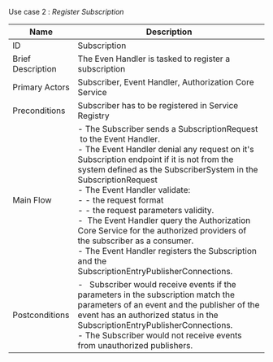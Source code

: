 Use case 2 : *Register Subscription*

| Name | Description |
| ---- | --------- |
| ID | Subscription |
| Brief Description | The Even Handler is tasked to register a subscription |
| Primary Actors | Subscriber, Event Handler, Authorization Core Service |
| Preconditions | Subscriber has to be registered in Service Registry  |
| Main Flow | - The Subscriber sends a SubscriptionRequest  to the Event Handler. <br/>- The Event Handler denial any request on it's Subscription endpoint if it is not from the system defined as the SubscriberSystem in the SubscriptionRequest<br/>- The Event Handler validate: <br/>- - the request format <br/>- - the request parameters validity. <br/>-  The Event Handler query the Authorization Core Service for the authorized providers of the subscriber as a consumer.<br/>- The Event Handler registers the Subscription and the SubscriptionEntryPublisherConnections. |
| Postconditions | -   Subscriber would receive events if the parameters in the subscription match the parameters of an event and the publisher of the event has an authorized status in the SubscriptionEntryPublisherConnections.<br/>- The Subscriber would not receive events from unauthorized publishers. |
